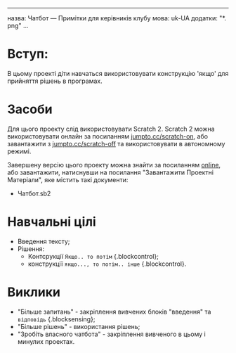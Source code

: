* * *

назва: Чатбот — Примітки для керівників клубу мова: uk-UA додатки: "*. png" ...

# Вступ:

В цьому проекті діти навчаться використовувати конструкцію 'якщо' для прийняття рішень в програмах.

# Засоби

Для цього проекту слід використовувати Scratch 2. Scratch 2 можна використовувати онлайн за посиланням [jumpto.cc/scratch-on](http://jumpto.cc/scratch-on), або завантажити з [jumpto.cc/scratch-off](http://jumpto.cc/scratch-off) та використовувати в автономному режимі.

Завершену версію цього проекту можна знайти за посиланням [online](http://scratch.mit.edu/projects/26762091/#editor), або завантажити, натиснувши на посилання "Завантажити Проектні Матеріали", яке містить такі документи:

+ Чатбот.sb2

# Навчальні цілі

+ Введення тексту;
+ Рішення: 
    + Контсрукції `Якщо.. то потім` {.blockcontrol};
    + конструкції `якщо..., то потім.. інше` {.blockcontrol}.

# Виклики

+ "Більше запитань" - закріплення вивчених блоків "введення" та `відповідь` {.blocksensing};
+ "Більше рішень" - використання рішень;
+ "Зробіть власного чатбота" - закріплення вивченого в цьому і минулих проектах.